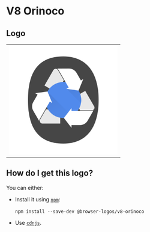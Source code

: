 # V8 Orinoco

## Logo

<table>
    <tr height=300>
        <td>
            <a href="https://github.com/alrra/browser-logos/tree/31931e320b1b86084ee867ccefd8c89f8e527490/src/v8-orinoco">
                <img width=290 src="https://raw.githubusercontent.com/alrra/browser-logos/31931e320b1b86084ee867ccefd8c89f8e527490/src/v8-orinoco/v8-orinoco.svg?sanitize=true" alt="V8 Orinoco browser logo">
            </a>
        </td>
    </tr>
</table>

## How do I get this logo?

You can either:

* Install it using [`npm`][npm]:

  `npm install --save-dev @browser-logos/v8-orinoco`

* Use [`cdnjs`][cdnjs].

<!-- Link labels: -->

[cdnjs]: https://cdnjs.com/libraries/browser-logos
[npm]: https://www.npmjs.com/
